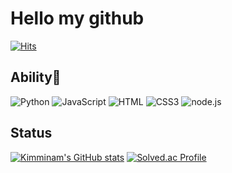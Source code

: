 Hello my github
====

[![Hits](https://hits.seeyoufarm.com/api/count/incr/badge.svg?url=https%3A%2F%2Fgithub.com%2Fblueheart753&count_bg=%2379C83D&title_bg=%23555555&icon=&icon_color=%23E7E7E7&title=hits&edge_flat=false)](https://hits.seeyoufarm.com)

## Ability💪
![Python](https://img.shields.io/badge/Python-3776AB.svg?&style=for-the-badge&logo=Python&logoColor=turquoise)
![JavaScript](https://img.shields.io/badge/JavaScript-F7DF1E.svg?&style=for-the-badge&logo=JavaScript&logoColor=white)
![HTML](https://img.shields.io/badge/html-E34F26.svg?&style=for-the-badge&logo=HTML5&logoColor=black)
![CSS3](https://img.shields.io/badge/CSS-1572B6.svg?&style=for-the-badge&logo=CSS3&logoColor=white)
![node.js](https://img.shields.io/badge/node.js-339933.svg?&style=for-the-badge&logo=nodedotjs&logoColor=white)


## Status
[![Kimminam's GitHub stats](https://github-readme-stats.vercel.app/api?username=blueheart753)](https://github.com/anuraghazra/github-readme-stats) [![Solved.ac Profile](http://mazassumnida.wtf/api/v2/generate_badge?boj=kimminam)](https://solved.ac/kimminam/)

